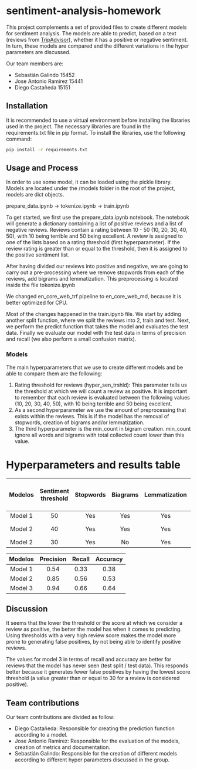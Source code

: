 # sentiment-analysis-homework

This project complements a set of provided files to create different models for sentiment analysis. The models are able to predict, based on a text (reviews from [TripAdvisor](https://www.tripadvisor.com/)), whether it has a positive or negative sentiment. In turn, these models are compared and the different variations in the hyper parameters are discussed.

Our team members are:
- Sebastián Galindo 15452
- Jose Antonio Ramirez 15441
- Diego Castañeda 15151


## Installation

It is recommended to use a virtual environment before installing the libraries used in the project. The necessary libraries are found in the requirements.txt file in pip format. To install the libraries, use the following command:

```bash
pip install -r requirements.txt
```


## Usage and Process

In order to use some model, it can be loaded using the pickle library. Models are located under the /models folder in the root of the project, models are dict objects.

prepare_data.ipynb -> tokenize.ipynb ->  train.ipynb 

To get started, we first use the prepare_data.ipynb notebook. The notebook will generate a dictionary containing a list of positive reviews and a list of negative reviews. Reviews contain a rating between 10 - 50 (10, 20, 30, 40, 50), with 10 being terrible and 50 being excellent. A review is assigned to one of the lists based on a rating threshold (first hyperparameter). If the review rating is greater than or equal to the threshold, then it is assigned to the positive sentiment list.

After having divided our reviews into positive and negative, we are going to carry out a pre-processing where we remove stopwords from each of the reviews, add bigrams and lemmatization. This preprocessing is located inside the file tokenize.ipynb

We changed en_core_web_trf pipeline to en_core_web_md, because it is better optimized for CPU.

Most of the changes happened in the train.ipynb file. We start by adding another split function, where we split the reviews into 2, train and test. Next, we perform the predict function that takes the model and evaluates the test data. Finally we evaluate our model with the test data in terms of precision and recall (we also perform a small confusion matrix).


### Models

The main hyperparameters that we use to create different models and be able to compare them are the following:

1. Rating threshold for reviews (hyper_sen_trshld): This parameter tells us the threshold at which we will count a review as positive. It is important to remember that each review is evaluated between the following values (10, 20, 30, 40, 50), with 10 being terrible and 50 being excellent.
2. As a second hyperparameter we use the amount of preprocessing that exists within the reviews. This is if the model has the removal of stopwords, creation of bigrams and/or lemmatization.
3. The third hyperparameter is the min_count in bigram creation. min_count ignore all words and bigrams with total collected count lower than this value.

# Hyperparameters and results table

| Modelos | Sentiment threshold | Stopwords | Biagrams | Lemmatization | Min Count (bigram param)
| :----------: | :----------: | :----------: | :----------: | :----------: | :----------: |
| Model 1 | 50 | Yes | Yes | Yes | 8 |
| Model 2 | 40 | Yes | Yes | Yes | 5 (default)|
| Model 2 | 30 | Yes | No  | Yes  | - |

| Modelos | Precision | Recall | Accuracy | 
| :----------: | :----------: | :----------: | :----------: |
| Model 1 | 0.54 | 0.33 | 0.38 |
| Model 2 | 0.85 | 0.56 | 0.53 |
| Model 3 | 0.94 | 0.66 | 0.64 |


## Discussion

It seems that the lower the threshold or the score at which we consider a review as positive, the better the model has when it comes to predicting. Using thresholds with a very high review score makes the model more prone to generating false positives, by not being able to identify positive reviews.

The values for model 3 in terms of recall and accuracy are better for reviews that the model has never seen (test split / test data). This responds better because it generates fewer false positives by having the lowest score threshold (a value greater than or equal to 30 for a review is considered positive).


## Team contributions

Our team contributions are divided as follow:

- Diego Castañeda: Responsible for creating the prediction function according to a model.
- Jose Antonio Ramirez: Responsible for the evaluation of the models, creation of metrics and documentation.
- Sebastián Galindo: Responsible for the creation of different models according to different hyper parameters discussed in the group.